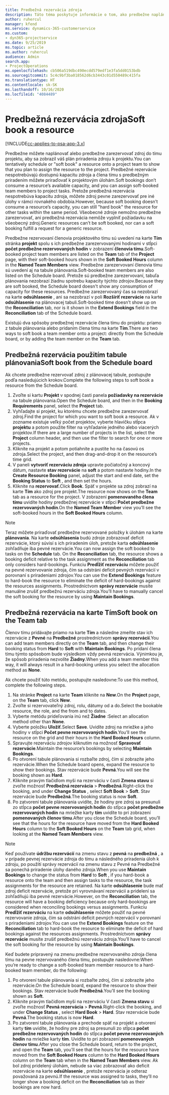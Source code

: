 ```yaml
---
title: Predbežná rezervácia zdroja
description: Táto téma poskytuje informácie o tom, ako predbežne naplánovať alebo predbežne rezervovať členov projektového tímu.
author: ruhercul
manager: kfend
ms.service: dynamics-365-customerservice
ms.custom:
- dyn365-projectservice
ms.date: 9/25/2019
ms.topic: article
ms.author: ruhercul
audience: Admin
search.app:
- ProjectOperations
ms.openlocfilehash: cb506a519dbc490ecdd579edf1e3fa5dd0153bdb
ms.sourcegitcommit: 5c4c9bf3ba018562d6cb3443c01d550489c415fa
ms.translationtype: HT
ms.contentlocale: sk-SK
ms.lasthandoff: 10/16/2020
ms.locfileid: "4084489"
---
```

# <a name="soft-book-a-resource"></a><span data-ttu-id="3db34-103">Predbežná rezervácia zdroja</span><span class="sxs-lookup"><span data-stu-id="3db34-103">Soft book a resource</span></span>

[!INCLUDE[cc-applies-to-psa-app-3.x](../includes/cc-applies-to-psa-app-3x.md)]

<span data-ttu-id="3db34-104">Predbežne môžete naplánovať alebo predbežne zarezervovať zdroj do tímu projektu, aby sa zobrazil váš plán priradenia zdroju k projektu.</span><span class="sxs-lookup"><span data-stu-id="3db34-104">You can tentatively schedule or "soft book" a resource onto a project team to show that you plan to assign the resource to the project.</span></span> <span data-ttu-id="3db34-105">Predbežné rezervácie nespotrebúvajú dostupnú kapacitu zdroja a člena tímu s predbežným priradením môžete priraďovať k projektovým úlohám.</span><span class="sxs-lookup"><span data-stu-id="3db34-105">Soft bookings don’t consume a resource’s available capacity, and you can assign soft-booked team members to project tasks.</span></span> <span data-ttu-id="3db34-106">Pretože predbežná rezervácia nespotrebúva kapacitu zdroja, môžete zdroj pevne zarezervovať pre iné úlohy v rámci rovnakého obdobia.</span><span class="sxs-lookup"><span data-stu-id="3db34-106">However, because soft booking doesn’t consume a resource’s capacity, you can still "hard book" the resource for other tasks within the same period.</span></span> <span data-ttu-id="3db34-107">Všeobecné zdroje nemožno predbežne zarezervovať, ani predbežná rezervácia nemôže vyplniť požiadavku na všeobecný zdroj.</span><span class="sxs-lookup"><span data-stu-id="3db34-107">Generic resources can’t be soft booked, nor can a soft booking fulfill a request for a generic resource.</span></span>

<span data-ttu-id="3db34-108">Predbežne rezervovaní členovia projektového tímu sú uvedení na karte **Tím** stránka **projekt** spolu s ich predbežne zarezervovanými hodinami v stĺpci **počet predbežne rezervovaných hodín** v zobrazení **členovia tímu**.</span><span class="sxs-lookup"><span data-stu-id="3db34-108">Soft-booked project team members are listed on the **Team** tab of the **Project** page, with their soft-booked hours shown in the **Soft Booked Hours** column in the **Named Team Members** view.</span></span> <span data-ttu-id="3db34-109">Predbežne zarezervovaní členovia tímu sú uvedení aj na tabule plánovania.</span><span class="sxs-lookup"><span data-stu-id="3db34-109">Soft-booked team members are also listed on the Schedule board.</span></span> <span data-ttu-id="3db34-110">Pretože sú predbežne zarezervovaní, tabuľa plánovania nezobrazí žiadnu spotrebu kapacity týchto zdrojov.</span><span class="sxs-lookup"><span data-stu-id="3db34-110">Because they are soft booked, the Schedule board doesn't show any consumption of capacity for these resources.</span></span> <span data-ttu-id="3db34-111">Predbežne zarezervovaný čas sa nezobrazí na karte **odsúhlasenie** , ani sa nezobrazí v poli **Rozšíriť rezervácie** na karte **odsúhlasenie** na plánovacej tabuli.</span><span class="sxs-lookup"><span data-stu-id="3db34-111">Soft-booked time doesn’t show up on the **Reconciliation** tab, nor is it shown in the **Extend Bookings** field in the **Reconciliation** tab of the Schedule board.</span></span> 

<span data-ttu-id="3db34-112">Existujú dva spôsoby predbežnej rezervácie člena tímu do projektu: priamo z tabule plánovania alebo pridaním člena tímu na karte **Tím**.</span><span class="sxs-lookup"><span data-stu-id="3db34-112">There are two ways to soft book a team member onto a project: directly from the Schedule board, or by adding the team member on the **Team** tab.</span></span> 

## <a name="soft-book-from-the-schedule-board"></a><span data-ttu-id="3db34-113">Predbežná rezervácia použitím tabule plánovania</span><span class="sxs-lookup"><span data-stu-id="3db34-113">Soft book from the Schedule board</span></span>
<span data-ttu-id="3db34-114">Ak chcete predbežne rezervovať zdroj z plánovacej tabule, postupujte podľa nasledujúcich krokov.</span><span class="sxs-lookup"><span data-stu-id="3db34-114">Complete the following steps to soft book a resource from the Schedule board.</span></span> 

1. <span data-ttu-id="3db34-115">Zvoľte si kartu **Projekt** v spodnej časti panela **požiadavky na rezervácie** na tabule plánovania.</span><span class="sxs-lookup"><span data-stu-id="3db34-115">Open the Schedule board, and then in the **Booking Requirements** panel, select the **Project** tab.</span></span>
2. <span data-ttu-id="3db34-116">Vyhľadajte si projekt, ku ktorému chcete predbežne zarezervovať zdroj.</span><span class="sxs-lookup"><span data-stu-id="3db34-116">Find the project for which you want to soft book a resource.</span></span> <span data-ttu-id="3db34-117">Ak v zozname existuje veľký počet projektov, vyberte hlavičku stĺpca **projektu** a potom použite filter na vyhľadanie jedného alebo viacerých projektov.</span><span class="sxs-lookup"><span data-stu-id="3db34-117">If there are a large number of projects in the list, select the **Project** column header, and then use the filter to search for one or more projects.</span></span>
3. <span data-ttu-id="3db34-118">Kliknite na projekt a potom potiahnite a pustite ho na časovú os zdroja.</span><span class="sxs-lookup"><span data-stu-id="3db34-118">Select the project, and then drag-and-drop it on the resource’s time grid.</span></span>
5. <span data-ttu-id="3db34-119">V paneli **vytvoriť rezerváciu zdroja** upravte počiatočný a koncový dátum, nastavte **stav rezervácie** na **soft** a potom nastavte hodiny.</span><span class="sxs-lookup"><span data-stu-id="3db34-119">In the **Create Resource Booking** panel, adjust the start and end date, set the **Booking Status** to **Soft** , and then set the hours.</span></span> 
6. <span data-ttu-id="3db34-120">Kliknite na **rezervovať**.</span><span class="sxs-lookup"><span data-stu-id="3db34-120">Click **Book**.</span></span> <span data-ttu-id="3db34-121">Späť v projekte sa zdroj zobrazí na karte **Tím** ako zdroj pre projekt.</span><span class="sxs-lookup"><span data-stu-id="3db34-121">The resource now shows on the **Team** tab as a resource for the project.</span></span> <span data-ttu-id="3db34-122">V zobrazení **pomenovaného člena tímu** uvidíte hodiny predbežnej rezervácie v stĺpci **Počet predbežne rezervovaných hodín**.</span><span class="sxs-lookup"><span data-stu-id="3db34-122">On the **Named Team Member** view you’ll see the soft-booked hours in the **Soft Booked Hours** column.</span></span>

> [!NOTE]
> <span data-ttu-id="3db34-123">Teraz môžete priraďovať predbežne rezervované položky k úlohám na karte **plánovania**. Na karte **odsúhlasenia** budú zdroje zobrazovať deficit rezervácie, ktorý súvisí s ich priradením úloh, pretože karta **odsúhlasenie** zohľadňuje iba pevné rezervácie.</span><span class="sxs-lookup"><span data-stu-id="3db34-123">You can now assign the soft booked to tasks on the **Schedule** tab. On the **Reconciliation** tab, the resource shows a booking deficit relative to the task assignment as the **Reconciliation** tab only considers hard-bookings.</span></span> <span data-ttu-id="3db34-124">Funkciu **Predĺžiť rezerváciu** môžete použiť na pevné rezervovanie zdroja, čím sa odstráni deficit pevných rezervácií v porovnaní s priradeniami zdrojov.</span><span class="sxs-lookup"><span data-stu-id="3db34-124">You can use the **Extend Bookings** feature to hard-book the resource to eliminate the deficit of hard-bookings against the resources assignments.</span></span> <span data-ttu-id="3db34-125">Prostredníctvom **správy rezervácie** musíte manuálne zrušiť predbežnú rezerváciu zdroja.</span><span class="sxs-lookup"><span data-stu-id="3db34-125">You’ll have to manually cancel the soft booking for the resource by using **Maintain Bookings**.</span></span>

## <a name="soft-book-on-the-team-tab"></a><span data-ttu-id="3db34-126">Predbežná rezervácia na karte Tím</span><span class="sxs-lookup"><span data-stu-id="3db34-126">Soft book on the Team tab</span></span>

<span data-ttu-id="3db34-127">Členov tímu pridávajte priamo na karte **Tím** a následne zmeňte stav ich rezervácie z **Pevné** na **Predbežné** prostredníctvom **správy rezervácií**.</span><span class="sxs-lookup"><span data-stu-id="3db34-127">You can add team members directly on the **Team** tab, and then change their booking status from **Hard** to **Soft** with **Maintain Bookings**.</span></span> <span data-ttu-id="3db34-128">Po pridaní člena tímu týmto spôsobom bude výsledkom vždy pevná rezervácia. Výnimkou je, že spôsob priradenia nezvolíte **Žiadny**.</span><span class="sxs-lookup"><span data-stu-id="3db34-128">When you add a team member this way, it will always result in a hard-booking unless you select the allocation method as **None**.</span></span>

<span data-ttu-id="3db34-129">Ak chcete použiť túto metódu, postupujte nasledovne:</span><span class="sxs-lookup"><span data-stu-id="3db34-129">To use this method, complete the following steps.</span></span>

1. <span data-ttu-id="3db34-130">Na stránke **Project** na karte **Team** kliknite na **New**.</span><span class="sxs-lookup"><span data-stu-id="3db34-130">On the **Project** page, on the **Team** tab, click **New**.</span></span>
2. <span data-ttu-id="3db34-131">Zvoľte si rezervovateľný zdroj, rolu, dátumy od a do.</span><span class="sxs-lookup"><span data-stu-id="3db34-131">Select the bookable resource, the role, and the from and to dates.</span></span>
3. <span data-ttu-id="3db34-132">Vyberte metódu prideľovania inú než **Žiadne** :</span><span class="sxs-lookup"><span data-stu-id="3db34-132">Select an allocation method other than **None**.</span></span>
4. <span data-ttu-id="3db34-133">Vyberte položku **Uložiť**.</span><span class="sxs-lookup"><span data-stu-id="3db34-133">Select **Save**.</span></span> <span data-ttu-id="3db34-134">Uvidíte zdroj na mriežke a jeho hodiny v stĺpci **Počet pevne rezervovaných hodín**.</span><span class="sxs-lookup"><span data-stu-id="3db34-134">You’ll see the resource on the grid and their hours in the **Hard Booked Hours** column.</span></span>
5. <span data-ttu-id="3db34-135">Spravujte rezerváciu zdrojov kliknutím na možnosť **Spravovať rezervácie**.</span><span class="sxs-lookup"><span data-stu-id="3db34-135">Maintain the resource’s bookings by selecting **Maintain Bookings**.</span></span>
6. <span data-ttu-id="3db34-136">Po otvorení tabule plánovania si rozbaľte zdroj, čím si zobrazíte jeho rezervácie.</span><span class="sxs-lookup"><span data-stu-id="3db34-136">When the Schedule board opens, expand the resource to show their bookings.</span></span> <span data-ttu-id="3db34-137">Stav rezervácie bude **Pevná**.</span><span class="sxs-lookup"><span data-stu-id="3db34-137">You will see the booking shown as **Hard**.</span></span>
7. <span data-ttu-id="3db34-138">Kliknite pravým tlačidlom myši na rezerváciu v časti **Zmena stavu** si zvoľte možnosť **Predbežná rezervácia** \> **Predbežná**.</span><span class="sxs-lookup"><span data-stu-id="3db34-138">Right-click the booking, and under **Change Status** , select **Soft Book** \> **Soft**.</span></span> <span data-ttu-id="3db34-139">Stav rezervácie bude **Predbežná**.</span><span class="sxs-lookup"><span data-stu-id="3db34-139">The booking status is now **Soft**.</span></span>
8. <span data-ttu-id="3db34-140">Po zatvorení tabule plánovania uvidíte, že hodiny pre zdroj sa presunuli zo stĺpca **počet pevne rezervovaných hodín** do stĺpca **počet predbežne rezervovaných hodín** na mriežke karty **tím** uvidíte to pri zobrazení **pomenovaných členov tímu**.</span><span class="sxs-lookup"><span data-stu-id="3db34-140">After you close the Schedule board, you’ll see that the hours for the resource have moved from the **Hard Booked Hours** column to the **Soft Booked Hours** on the **Team** tab grid, when looking at the **Named Team Members** view.</span></span>

> [!NOTE]
> <span data-ttu-id="3db34-141">Keď používate **údržbu rezervácií** na zmenu stavu z **pevná** na **predbežná** , a v prípade pevnej rezervácie zdroja do tímu a následného priradenia úloh k zdroju, po použití správy rezervácií na zmenu stavu z Pevné na Predbežné sa ponechá priradenie úlohy daného zdroja.</span><span class="sxs-lookup"><span data-stu-id="3db34-141">When you use **Maintain Bookings** to change the status from **Hard** to **Soft** , if you hard-book a resource onto the team and then assign tasks to the resource, the task assignments for the resource are retained.</span></span> <span data-ttu-id="3db34-142">Na karte **odsúhlasenie** bude mať zdroj deficit rezervácie, pretože pri vyrovnávaní rezervácií a pridelení sa zohľadňujú iba pevné rezervácie.</span><span class="sxs-lookup"><span data-stu-id="3db34-142">However, on the **Reconciliation** tab, the resource will have a booking deficiency because only hard-bookings are considered when reconciling bookings versus assignments.</span></span> <span data-ttu-id="3db34-143">Funkciu **Predĺžiť rezerváciu** na karte **odsúhlasenie** môžete použiť na pevné rezervovanie zdroja, čím sa odstráni deficit pevných rezervácií v porovnaní s priradeniami zdrojov.</span><span class="sxs-lookup"><span data-stu-id="3db34-143">You can use the **Extend Bookings** feature on the **Reconciliation** tab to hard-book the resource to eliminate the deficit of hard bookings against the resources assignments.</span></span> <span data-ttu-id="3db34-144">Prostredníctvom **správy rezervácie** musíte zrušiť predbežnú rezerváciu zdroja.</span><span class="sxs-lookup"><span data-stu-id="3db34-144">You’ll have to cancel the soft booking for the resource by using **Maintain Bookings**.</span></span>

<span data-ttu-id="3db34-145">Keď budete pripravený na zmenu predbežne rezervovaného zdroja člena tímu na pevne rezervovaného člena tímu, postupujte nasledovne:</span><span class="sxs-lookup"><span data-stu-id="3db34-145">When you’re ready to change a soft-booked team member resource to a hard-booked team member, do the following:</span></span>

1. <span data-ttu-id="3db34-146">Po otvorení tabule plánovania si rozbaľte zdroj, čím si zobrazíte jeho rezervácie.</span><span class="sxs-lookup"><span data-stu-id="3db34-146">On the Schedule board, expand the resource to show their bookings.</span></span> <span data-ttu-id="3db34-147">Stav rezervácie bude **Predbežná**.</span><span class="sxs-lookup"><span data-stu-id="3db34-147">You’ll see the booking shown as **Soft**.</span></span>
2. <span data-ttu-id="3db34-148">Kliknite pravým tlačidlom myši na rezerváciu V časti **Zmena stavu** si zvoľte možnosť **Pevná rezervácia** \> **Pevná**.</span><span class="sxs-lookup"><span data-stu-id="3db34-148">Right-click the booking, and under **Change Status** , select **Hard Book** \> **Hard**.</span></span> <span data-ttu-id="3db34-149">Stav rezervácie bude **Pevná**.</span><span class="sxs-lookup"><span data-stu-id="3db34-149">The booking status is now **Hard**.</span></span>
3. <span data-ttu-id="3db34-150">Po zatvorení tabule plánovania a prechode späť na projekt a otvorení karty **tím** uvidíte, že hodiny pre zdroj sa presunuli zo stĺpca **počet predbežne rezervovaných hodín** do stĺpca **počet pevne rezervovaných hodín** na mriežke karty **tím**. Uvidíte to pri zobrazení **pomenovaných členov tímu**.</span><span class="sxs-lookup"><span data-stu-id="3db34-150">After you close the Schedule board, return to the project, and open the **Team** tab, you’ll see that the hours for the resource have moved from the **Soft Booked Hours** column to the **Hard Booked Hours** column on the **Team** tab when in the **Named Team Members** view.</span></span> <span data-ttu-id="3db34-151">Ak bol zdroj pridelený úlohám, nebude sa viac zobrazovať ako deficit rezervácie na karte **odsúhlasenie** , pretože rezervácia je odteraz považovaná za pevnú.</span><span class="sxs-lookup"><span data-stu-id="3db34-151">If the resource was assigned to tasks, they’ll no longer show a booking deficit on the **Reconciliation** tab as their bookings are now hard.</span></span>

